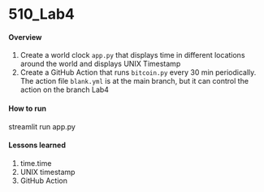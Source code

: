 # 510_Lab4

#### Overview
1. Create a world clock `app.py` that displays time in different locations around the world and displays UNIX Timestamp
2. Create a GitHub Action that runs `bitcoin.py` every 30 min periodically. The action file `blank.yml` is at the main branch, but it can control the action on the branch Lab4

#### How to run
streamlit run app.py

#### Lessons learned
1. time.time
2. UNIX timestamp
3. GitHub Action
